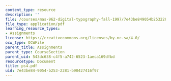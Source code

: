 ```yaml
---
content_type: resource
description: ''
file: /courses/mas-962-digital-typography-fall-1997/7e43be849054b2532281b90427416f97_ps4.pdf
file_type: application/pdf
learning_resource_types:
- Assignments
license: https://creativecommons.org/licenses/by-nc-sa/4.0/
ocw_type: OCWFile
parent_title: Assignments
parent_type: CourseSection
parent_uid: 543dc638-c4f5-a742-6523-1aeca169dfbd
resourcetype: Document
title: ps4.pdf
uid: 7e43be84-9054-b253-2281-b90427416f97
---
```

